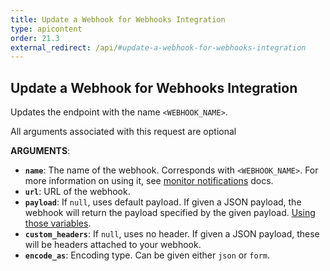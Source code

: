```yaml
---
title: Update a Webhook for Webhooks Integration
type: apicontent
order: 21.3
external_redirect: /api/#update-a-webhook-for-webhooks-integration
---
```


## Update a Webhook for Webhooks Integration

Updates the endpoint with the name `<WEBHOOK_NAME>`.

All arguments associated with this request are optional

**ARGUMENTS**:

-   **`name`**: The name of the webhook. Corresponds with `<WEBHOOK_NAME>`. For more information on using it, see [monitor notifications][1] docs.
-   **`url`**: URL of the webhook.
-   **`payload`**: If `null`, uses default payload. If given a JSON payload, the webhook will return the payload specified by the given payload. [Using those variables][2].
-   **`custom_headers`**: If `null`, uses no header. If given a JSON payload, these will be headers attached to your webhook.
-   **`encode_as`**: Encoding type. Can be given either `json` or `form`.

[1]: /monitors/notifications
[2]: /integrations/webhooks/#usage
